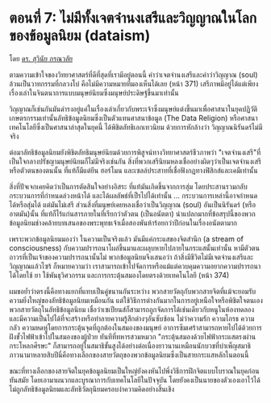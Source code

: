 # ตอนที่ 7: ไม่มีทั้งเจตจำนงเสรีและวิญญาณในโลกของข้อมูลนิยม \(dataism\)

โดย [ดร. สุวินัย ภรณวลัย](https://www.facebook.com/suvinaip/posts/2394555527248241?hc_location=ufi)

ตามความเข้าใจของวิทยาศาสตร์ที่ดีที่สุดที่เรามีอยู่ตอนนี้ คำว่าเจตจำนงเสรีและคำว่าวิญญาณ \(soul\) ล้วนเป็นวาทกรรมที่กลวงโบ๋ คือไม่มีความหมายที่มองเห็นได้เลย \(หน้า 371\) เสรีภาพมีอยู่ได้แต่เพียงเรื่องเล่าในจินตนาการแบบมนุษย์นิยมซึ่งมนุษย์ประดิษฐ์ขึ้นมาเท่านั้น

วิญญาณก็เช่นกันมันดำรงอยู่แค่ในเรื่องเล่าเกี่ยวกับพระเจ้าซึ่งมนุษย์แต่งขึ้นมาเพื่อศาสนาในยุคปฏิวัติเกษตรกรรมเท่านั้นลัทธิข้อมูลนิยมซึ่งเป็นตัวแทนศาสนาข้อมูล \(The Data Religion\) หรือศาสนาเทคโนโลยีซึ่งเป็นศาสนาล่าสุดในยุคนี้ ได้พิชิตลัทธิเอกเทวนิยม ด้วยการหักล้างว่า วิญญาณนิรันดร์ไม่มีจริง

ต่อมาลัทธิข้อมูลนิยมยังพิชิตลัทธิมนุษย์นิยมด้วยการพิสูจน์ทางวิทยาศาสตร์ชีวภาพว่า "เจตจำนงเสรี"ที่เป็นใจกลางปรัชญามนุษย์นิยมก็ไม่มีจริงเช่นกัน สิ่งที่พวกเสรีนิยมหลงเชื่ออย่างผิดๆว่าเป็นเจตจำนงเสรีหรือตัวตนของตนนั้น ที่แท้ก็มีแต่ยีน ฮอร์โมน และเซลล์ประสาทที่เชื่อฟังกฏทางฟิสิกส์และเคมีเท่านั้น

สิ่งที่ปัจเจกเคยคิดว่าเป็นการตัดสินใจอย่างอิสระ ที่แท้มันเกิดขึ้นจากการสุ่ม โดยประสานรวมกลับกระบวนการที่กำหนดล่วงหน้าได้ และได้ผลลัพธ์ที่เป็รไปได้เท่านั้น ... กระบวนการเหล่านี้อาจกำหนดได้หรือสุ่มได้ แต่มันไม่เสรี ส่วนสิ่งที่มนุษย์เคยหลงเชื่อว่าเป็นวิญญาณ \(soul\) อันเป็นนิรันดร์ \(หรืออาตมัน\)นั้น ที่แท้ก็ไร้แก่นสารภายในที่เรียกว่าตัวตน \(เป็นอนัตตา\) น่าแปลกมากที่ข้อสรุปนี้ของพวกข้อมูลนิยมช่างคล้ายบทเสนอของพระพุทธเจ้าเมื่อสองพันห้าร้อยกว่าปีก่อนในเรื่องอนัตตามาก

เพราะพวกข้อมูลนิยมมองว่า ในความเป็นจริงแล้ว มันมีแค่กระแสของจิตสำนึก \(a stream of consciousness\) กับความปรารถนาโผล่ขึ้นมาและผลุบหายไปภายในกระแสนั้นเท่านั้น หามีตัวตนถาวรที่เป็นเจ้าของความปรารถนานั้นไม่ พวกข้อมูลนิยมจึงเสนอว่า ถ้าสิ่งมีชีวิตไม่มีเจตจำนงเสรีและวิญญาณแล้วไซร้ ก็หมายความว่า เราสามารถเข้าไปจัดการหรือแม้แต่ควบคุมความอยากความปรารถนาได้โดยใช้ ยา ใช้พันธุวิศวกรรม และการกระตุ้นสมองโดยตรงด้วยเทคโนโลยี \(หน้า 374\)

ผมขอย้ำว่าตรงนี้คือทางแยกที่แทบเป็นคู่ขนานกันระหว่าง พวกสายวัตถุกับพวกสายจิตที่แม้จะยอมรับความยิ่งใหญ่ของลัทธิข้อมูลนิยมเหมือนกัน แต่ใช้วิธีการต่างกันมากในการอยู่เหนือใจหรือพิชิตใจตนเอง พวกสายวัตถุในลัทธิข้อมูลนิยม เชื่อว่าเซเปียนส์ก็สามารถถูกจัดการได้เช่นเดียวกับหนูในห้องทดลอง และมีความเป็นไปได้ที่จะสร้างหรือทำลายความรู้สึกต่างๆอันซับซ้อน ไม่ว่าความรัก ความโกรธ ความกลัว ความหดหู่โดยการกระตุ้นจุดที่ถูกต้องในสมองของมนุษย์ อาการซึมเศร้าสามารถหายไปได้ด้วยการฝังขั้วไฟฟ้าเข้าไปในสมองของผู้ป่วย ทันทีที่ทหารสวมหมวก "กระตุ้นสมองด้วยไฟฟ้ากระแสตรงผ่านกระโหลกศีรษะ" ก็สามารถอยู่ในสมาธิขั้นสูงได้อย่างต่อเนื่องยาวนานเหมือนนักบวชที่บำเพ็ญสมาธิภาวนามาหลายสิบปีนี่คือทางเลือกของสายวัตถุของพวกข้อมูลนิยมซึ่งเป็นสายกระแสหลักในตอนนี้

ขณะที่ทางเลือกของสายจิตในยุคข้อมูลนิยมเป็นใหญ่ยังคงหันไปพึ่งวิธีการฝึกจิตแบบโบราณในยุคก่อนทันสมัย โดยเอามาผนวกและบูรณาการกับเทคโนโลยีในปัจจุบัน โดยยังคงเป็นนายของตัวเองเอาไว้ได้ ไม่ถูกลัทธิข้อมูลนิยมและลัทธิวัตถุนิยมครอบงำความคิดอย่างสิ้นเชิง 

